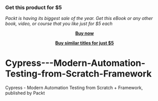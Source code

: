 
### Get this product for $5

<i>Packt is having its biggest sale of the year. Get this eBook or any other book, video, or course that you like just for $5 each</i>


<b><p align='center'>[Buy now](https://packt.link/9781839216480)</p></b>


<b><p align='center'>[Buy similar titles for just $5](https://subscription.packtpub.com/search)</p></b>


# Cypress---Modern-Automation-Testing-from-Scratch-Framework
Cypress - Modern Automation Testing from Scratch + Framework, published by Packt
